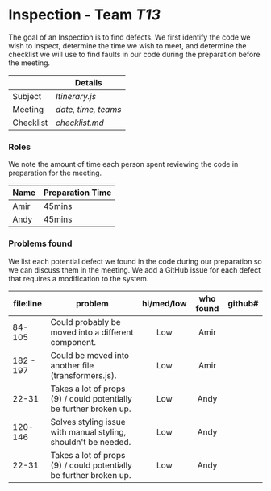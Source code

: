 # Inspection - Team _T13_

The goal of an Inspection is to find defects.
We first identify the code we wish to inspect, determine the time we wish to meet, and determine the checklist we will use to find faults in our code during the preparation before the meeting.

|           | Details             |
| --------- | ------------------- |
| Subject   | _Itinerary.js_      |
| Meeting   | _date, time, teams_ |
| Checklist | _checklist.md_      |

### Roles

We note the amount of time each person spent reviewing the code in preparation for the meeting.

| Name | Preparation Time |
| ---- | ---------------- |
| Amir |  45mins          |
| Andy |  45mins          |

### Problems found

We list each potential defect we found in the code during our preparation so we can discuss them in the meeting.
We add a GitHub issue for each defect that requires a modification to the system.

| file:line | problem                                                       | hi/med/low | who found | github# |
| --------- | ------------------------------------------------------------- | :--------: | :-------: | ------- |
| 84-105    | Could probably be moved into a different component.           |    Low     |   Amir    |         |
| 182 - 197 | Could be moved into another file (transformers.js).           |    Low     |   Amir    |         |
| 22-31     | Takes a lot of props (9) / could potentially be further broken up.|    Low     |   Andy    |         |
| 120-146   | Solves styling issue with manual styling, shouldn't be needed.  |    Low     |   Andy    |         |
| 22-31     | Takes a lot of props (9) / could potentially be further broken up.|    Low     |   Andy    |         |
